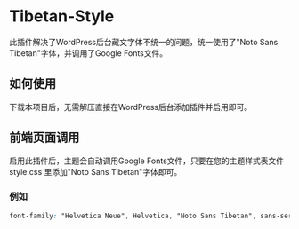 # Tibetan-Style

此插件解决了WordPress后台藏文字体不统一的问题，统一使用了"Noto Sans Tibetan"字体，并调用了Google Fonts文件。

## 如何使用
下载本项目后，无需解压直接在WordPress后台添加插件并启用即可。

## 前端页面调用
启用此插件后，主题会自动调用Google Fonts文件，只要在您的主题样式表文件 style.css 里添加"Noto Sans Tibetan"字体即可。

### 例如
```css
font-family: "Helvetica Neue", Helvetica, "Noto Sans Tibetan", sans-serif;
```